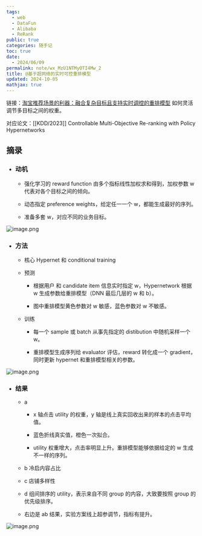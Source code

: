 ```yaml
---
tags:
  - web
  - DataFun
  - Alibaba
  - ReRank
public: true
categories: 随手记
toc: true
date:
  - 2024/06/09
permalink: note/wx_MzU1NTMyOTI4Mw_2
title: @基于超网络的实时可控重排模型
updated: 2024-10-05
mathjax: true
---
```


链接：[淘宝推荐场景的利器：融合复杂目标且支持实时调控的重排模型](https://mp.weixin.qq.com/s?__biz=MzU1NTMyOTI4Mw==&mid=2247693518&idx=2&sn=92f85cf2ba7d39761537252b18f3f817&chksm=fbd846a2ccafcfb4304057c67681f86ea9a3a51e7e7f67064a1b27909e9f89c63b54c9274877&scene=21#wechat_redirect) 如何灵活调节多目标之间的权重。

对应论文：[[KDD/2023]] Controllable Multi-Objective Re-ranking with Policy Hypernetworks

<!--more-->

## 摘录

  + ### 动机

    + 强化学习的 reward function 由多个指标线性加权求和得到，加权参数 w 代表对各个目标之间的倾向。

    + 动态指定 preference weights，给定任一一个 w，都能生成最好的序列。

    + 准备多套 w，对应不同的业务目标。

![image.png](/assets/image_1718352560106_0.png)

  + ### 方法

    + 核心 Hypernet 和 conditional training

    + 预测

      + 根据用户 和 candidate item 信息实时指定 w，Hypernetwork 根据 w 生成参数给重排模型（DNN 最后几层的 w 和 b）。

      + 图中重排模型黄色参数对 w 敏感，蓝色参数对 w 不敏感。

    + 训练

      + 每一个 sample 或 batch 从事先指定的 distibution 中随机采样一个 w。

      + 重排模型生成序列给 evaluator 评估，reward 转化成一个 gradient，同时更新 hypernet 和重排模型相关的参数。

![image.png](/assets/image_1718352871741_0.png)

  + ### 结果

    + a

      + x 轴点击 utility 的权重，y 轴是线上真实回收出来的样本的点击平均值。

      + 蓝色折线真实值，橙色一次拟合。

      + utility 权重增大，点击率明显上升。重排模型能够依据给定的 w 生成不一样的序列。

    + b 冷启内容占比

    + c 店铺多样性

    + d 组间排序的 utility，表示来自不同 group 的内容，大致要按照 group 的优先级排序。

    + 右边是 ab 结果，实验方案线上超参调节，指标有提升。

![image.png](/assets/image_1718353398741_0.png)
